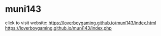 # muni143

click to visit website: https://loverboygaming.github.io/muni143/index.html
https://loverboygaming.github.io/muni143/index.php
